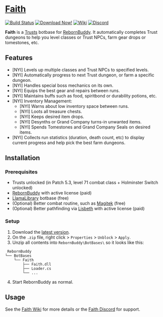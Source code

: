 ﻿
# [Faith](https://github.com/TheManta/Faith)

[![Build Status](https://github.com/TheManta/Faith/workflows/TODO_WORKFLOW_NAME/badge.svg)](https://github.com/TheManta/Faith/actions)
[![Download Now!](https://img.shields.io/badge/-DOWNLOAD-success)](https://github.com/TheManta/Faith/releases/latest)
[![Wiki](https://img.shields.io/badge/-WIKI-informational)](https://github.com/TheManta/Faith/wiki)
[![Discord](https://img.shields.io/discord/543591035847311360.svg?label=&logo=discord&logoColor=ffffff&color=7389D8&labelColor=6A7EC2)](https://discord.gg/4Y5HSjP)


**Faith** is a [Trusts](https://ffxiv.gamerescape.com/wiki/Trust_System) botbase for [RebornBuddy](https://www.rebornbuddy.com/).  It automatically completes Trust dungeons to help you level classes or Trust NPCs, farm gear drops or tomestones, etc.

## Features

 * [NYI] Levels up multiple classes and Trust NPCs to specified levels.
 * [NYI] Automatically progress to next Trust dungeon, or farm a specific dungeon.
 * [NYI] Handles special boss mechanics on its own.
 * [NYI] Equips the best gear and repairs between runs.
 * [NYI] Maintains buffs such as food, spiritbond or durability potions, etc.
 * [NYI] Inventory Management:
   * [NYI] Warns about low inventory space between runs.
   * [NYI] Loots all treasure chests.
   * [NYI] Keeps desired item drops.
   * [NYI] Desynths or Grand Company turns-in unwanted items.
   * [NYI] Spends Tomestones and Grand Company Seals on desired items.
 * [NYI] Collects run statistics (duration, death count, etc) to display current progress and help pick the best farm dungeons.

## Installation

### Prerequisites

 * Trusts unlocked (in Patch 5.3, level 71 combat class + Holminster Switch unlocked)
 * [RebornBuddy](https://www.rebornbuddy.com/) with active license (paid)
 * [LlamaLibrary](https://github.com/nt153133/LlamaLibrary) botbase (free)
 * (Optional) Better combat routine, such as [Magitek](https://discord.gg/rDsFbKr) (free)
 * (Optional) Better pathfinding via [Lisbeth](https://www.siune.io/) with active license (paid)

### Setup

 1. Download the [latest version](https://github.com/TheManta/Faith/releases/latest).
 2. On the `.zip` file, right click > `Properties` > `Unblock` > `Apply`.
 3. Unzip all contents into `RebornBuddy\BotBases\` so it looks like this:
```
 RebornBuddy
└── BotBases
    └── Faith
        ├── Faith.dll
        ├── Loader.cs
        └── ...
```
 4. Start RebornBuddy as normal.

## Usage

See the [Faith Wiki](https://github.com/TheManta/Faith/wiki) for more details or the [Faith Discord](https://discord.gg/4Y5HSjP) for support.
